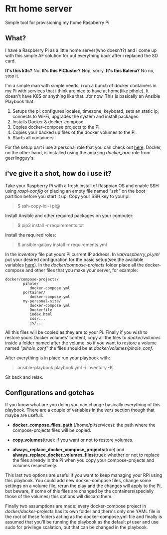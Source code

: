 # Rπ home server

Simple tool for provisioning my home Raspberry Pi.

## What?

I have a Raspberry Pi as a little home server(who doesn't?) and i come up with this simple AF solution for put everything back after i replaced the SD card.

**It's this k3s?** No.
**It's this PiCluster?** Nop, sorry.
**It's this Balena?** No no, stop it.

I'm a simple man with simple needs, i run a bunch of docker containers in my Pi with services that i think are nice to have at home(like pihole). It doesn't have K8S or anything like that...for now.
This is basically an Ansible Playbook that:

  1. Setups the pi: configures locales, timezone, keyboard, sets an static ip, connects to Wi-Fi, upgrades the system and install packages.
  2. Installs Docker & docker-compose.
  3. Copies docker-compose projects to the Pi.
  4. Copies your backed up files of the docker volumes to the Pi.
  5. Starts all containers.

For the setup part i use a personal role that you can check out [here](https://github.com/acimadamore/ansible-role-raspberry-pi). Docker, on the other hand, is installed using the amazing _docker_arm_ role from geerlingguy's.

## i've give it a shot, how do i use it?

Take your Raspberry Pi with a fresh install of Raspbian OS and enable SSH using _raspi-config_ or placing an empty file named _"ssh"_ on the boot partition before you start it up. Copy your SSH key to your pi:

> $ ssh-copy-id -i <path-to-your-ssh-key> pi@<your-pi-ip-address>

Install Ansible and other required packages on your computer:

> $ pip3 install -r requirements.txt

Install the required roles:

> $ ansible-galaxy install -r requirements.yml

In the _inventory_ file put yours Pi current IP address. In _var/raspberry_pi.yml_ put your desired configuration for the basic setup(see the available variables [here](https://github.com/acimadamore/ansible-role-raspberry-pi)).
In the _docker/compose-projects_ folder place all the docker-compose and other files that you make your server, for example:

```
docker/compose-projects/
        pihole/
           docker-compose.yml
        portainer/
           docker-compose.yml
        my-personal-site/
           docker-compose.yml
           Dockerfile
           index.html
           css/...
           js/...
```

All this files will be copied as they are to your Pi. Finally if you wish to restore yours Docker volumes' content, copy all the files to _docker/volumes_ inside a folder named after the volume, so if you want to restore a volume named _"pihole_conf"_ the files should be at _docker/volumes/pihole_conf_.

After everything is in place run your playbook with:

> ansible-playbook playbook.yml -i inventory -K

Sit back and relax.

## Configurations and gotchas

If you know what are you doing you can change basically everything of this playbook. There are a couple of variables in the _vars_ section though that maybe are usefull:

- **docker_compose_files_path** (/home/pi/services): the path where the compose-projects files will be copied.

- **copy_volumes**(true): if you want or not to restore volumes.

- **always_replace_docker_compose_projects**(true) and **always_replace_docker_volumes_files**(true): whether or not to replace the files already in the Pi when you copy your compose-projects and volumes respectively.

This last two options are useful if you want to keep managing your RPi using this playbook. You could add new docker-compose files, change some settings on a volume file, rerun the play and the changes will apply to the Pi, but beware, if some of this files are changed by the containers(specially those of the volumes) this options will discard them.

Finally two assumptions are made: every docker-compose project in _docker/docker-projects_ has its own folder and there's only one YAML file in the root of these folders acting as the docker-compose.yml file and finally is assumed that you'll be running the playbook as the default _pi_ user and use sudo for privilege scalation, but that can be changed in the playbook.
